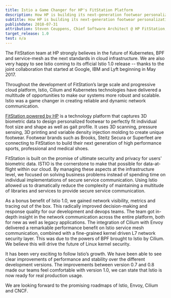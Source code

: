 ```yaml
---
title: Istio a Game Changer for HP's FitStation Platform
description: How HP is building its next-generation footwear personalization platform on Istio.
subtitle: How HP is building its next-generation footwear personalization platform on Istio
publishdate: 2018-07-31
attribution: Steven Ceuppens, Chief Software Architect @ HP FitStation, Open Source Advocate & Contributor
target_release: 1.0
test: n/a
---
```


The FitStation team at HP strongly believes in the future of Kubernetes, BPF and service-mesh as the next standards in cloud infrastructure. We are also very happy to see Istio coming to its official Istio 1.0 release -- thanks to the joint collaboration that started at Google, IBM and Lyft beginning in May 2017.

Throughout the development of FitStation’s large scale and progressive cloud platform, Istio, Cilium and Kubernetes technologies have delivered a multitude of opportunities to make our systems more robust and scalable. Istio was a game changer in creating reliable and dynamic network communication.

[FitStation powered by HP](http://www.fitstation.com) is a technology platform that captures 3D biometric data to design personalized footwear to perfectly fit individual foot size and shape as well as gait profile. It uses 3D scanning, pressure sensing, 3D printing and variable density injection molding to create unique footwear. Footwear brands such as Brooks, Steitz Secura or Superfeet are connecting to FitStation to build their next generation of high performance sports, professional and medical shoes.

FitStation is built on the promise of ultimate security and privacy for users' biometric data. ISTIO is the cornerstone to make that possible for data-at-flight within our cloud. By managing these aspects at the infrastructure level, we focused on solving business problems instead of spending time on individual implementations of secure service communication. Using Istio allowed us to dramatically reduce the complexity of maintaining a multitude of libraries and services to provide secure service communication.

As a bonus benefit of Istio 1.0, we gained network visibility, metrics and tracing out of the box. This radically improved decision-making and response quality for our development
and devops teams. The team got in-depth insight in the network communication across the entire platform, both for new as well as legacy applications. The integration of Cilium
with Envoy delivered a remarkable performance benefit on Istio service mesh communication, combined with a fine-grained kernel driven L7 network security layer. This was due to the powers of BPF brought to Istio by Cilium. We believe this will drive the future of Linux kernel security.

It has been very exciting to follow Istio’s growth. We have been able to see clear improvements of performance and stability over the different development versions. The improvements between version 0.7 and 0.8 made our teams feel comfortable with version 1.0, we can state that Istio is now ready for real production usage.

We are looking forward to the promising roadmaps of Istio, Envoy, Cilium and CNCF.

